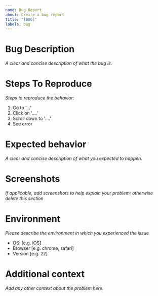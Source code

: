 ```yaml
---
name: Bug Report
about: Create a bug report
title: "[BUG]"
labels: bug
---
```


# Bug Description
*A clear and concise description of what the bug is.*

# Steps To Reproduce
*Steps to reproduce the behavior:*
1. Go to '...'
2. Click on '....'
3. Scroll down to '....'
4. See error

# Expected behavior
*A clear and concise description of what you expected to happen.*

# Screenshots
*If applicable, add screenshots to help explain your problem; otherwise delete this section*

# Environment
*Please describe the environment in which you experienced the issue*
- OS: [e.g. iOS]
- Browser [e.g. chrome, safari]
- Version [e.g. 22]

# Additional context
*Add any other context about the problem here.*